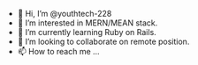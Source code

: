 - 👋 Hi, I’m @youthtech-228
- 👀 I’m interested in MERN/MEAN stack.
- 🌱 I’m currently learning Ruby on Rails.
- 💞️ I’m looking to collaborate on remote position.
- 📫 How to reach me ...


<!---
youthtech-228/youthtech-228 is a ✨ special ✨ repository because its `README.md` (this file) appears on your GitHub profile.
You can click the Preview link to take a look at your changes.
--->

